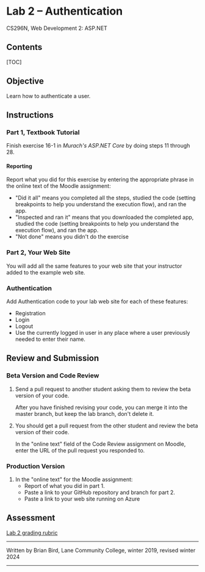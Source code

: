 # Lab 2 – Authentication

CS296N, Web Development 2: ASP.NET

## Contents

[TOC]

## Objective

Learn how to authenticate a user.



## Instructions

### Part 1, Textbook Tutorial

Finish exercise 16-1 in *Murach's ASP.NET Core* by doing steps 11 through 28.

#### Reporting

Report what you did for this exercise by entering the appropriate phrase in the online text of the Moodle assignment:

- "Did it all" means you completed all the steps, studied the code (setting breakpoints to help you understand the execution flow), and ran the app.
- "Inspected and ran it" means that you downloaded the completed app, studied the code (setting breakpoints to help you understand the execution flow), and ran the app.
- "Not done" means you didn't do the exercise

### Part 2, Your Web Site

You will add all the same features to your web site that your instructor added to the example web site.

### Authentication

Add Authentication code to your lab web site for each of these features:

- Registration
- Login
- Logout
- Use the currently logged in user in any place where a user previously needed to enter their name.

## Review and Submission

### Beta Version and Code Review

1. Send a pull request to another student asking them to review the beta version of your code. 

   After you have finished revising your code, you can merge it into the master branch, but keep the lab branch, don't delete it.

2. You should get a pull request from the other student and review the beta version of their code.

   In the "online text" field of the Code Review assignment on Moodle, enter the URL of the pull request you responded to.

### Production Version

1.  In the "online text" for the Moodle assignment:
    - Report of what you did in part 1.
    - Paste a link to your GitHub repository and branch for part 2.
    - Paste a link to your web site running on Azure



## Assessment

[Lab 2 grading rubric](Lab2Rubric-Authentication.htm)



------

Written by Brian Bird, Lane Community College, winter 2019, revised winter 2024

------

